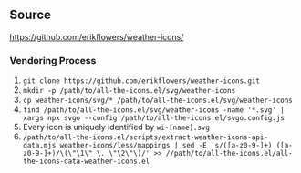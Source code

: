 ## Source

https://github.com/erikflowers/weather-icons/

### Vendoring Process

1. `git clone https://github.com/erikflowers/weather-icons.git`
2. `mkdir -p /path/to/all-the-icons.el/svg/weather-icons`
3. `cp weather-icons/svg/* /path/to/all-the-icons.el/svg/weather-icons`
4. `find /path/to/all-the-icons.el/svg/weather-icons -name '*.svg' | xargs npx svgo --config /path/to/all-the-icons.el/svgo.config.js`
5. Every icon is uniquely identified by `wi-[name].svg`
6. `/path/to/all-the-icons.el/scripts/extract-weather-icons-api-data.mjs weather-icons/less/mappings | sed -E 's/([a-z0-9-]+) ([a-z0-9-]+)/\(\"\1\" \. \"\2\"\)/' >> //path/to/all-the-icons.el/all-the-icons-data-weather-icons.el`

